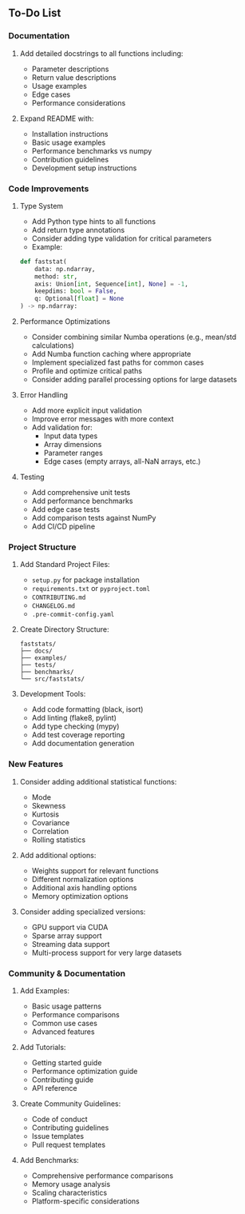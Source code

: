 
## To-Do List

### Documentation
1. Add detailed docstrings to all functions including:
   - Parameter descriptions
   - Return value descriptions
   - Usage examples
   - Edge cases
   - Performance considerations

2. Expand README with:
   - Installation instructions
   - Basic usage examples
   - Performance benchmarks vs numpy
   - Contribution guidelines
   - Development setup instructions

### Code Improvements

1. Type System
   - Add Python type hints to all functions
   - Add return type annotations
   - Consider adding type validation for critical parameters
   - Example:
   ```python
   def faststat(
       data: np.ndarray, 
       method: str, 
       axis: Union[int, Sequence[int], None] = -1,
       keepdims: bool = False, 
       q: Optional[float] = None
   ) -> np.ndarray:
   ```

2. Performance Optimizations
   - Consider combining similar Numba operations (e.g., mean/std calculations)
   - Add Numba function caching where appropriate
   - Implement specialized fast paths for common cases
   - Profile and optimize critical paths
   - Consider adding parallel processing options for large datasets

3. Error Handling
   - Add more explicit input validation
   - Improve error messages with more context
   - Add validation for:
     - Input data types
     - Array dimensions
     - Parameter ranges
     - Edge cases (empty arrays, all-NaN arrays, etc.)

4. Testing
   - Add comprehensive unit tests
   - Add performance benchmarks
   - Add edge case tests
   - Add comparison tests against NumPy
   - Add CI/CD pipeline

### Project Structure

1. Add Standard Project Files:
   - `setup.py` for package installation
   - `requirements.txt` or `pyproject.toml`
   - `CONTRIBUTING.md`
   - `CHANGELOG.md`
   - `.pre-commit-config.yaml`

2. Create Directory Structure:
   ```
   faststats/
   ├── docs/
   ├── examples/
   ├── tests/
   ├── benchmarks/
   └── src/faststats/
   ```

3. Development Tools:
   - Add code formatting (black, isort)
   - Add linting (flake8, pylint)
   - Add type checking (mypy)
   - Add test coverage reporting
   - Add documentation generation

### New Features

1. Consider adding additional statistical functions:
   - Mode
   - Skewness
   - Kurtosis
   - Covariance
   - Correlation
   - Rolling statistics

2. Add additional options:
   - Weights support for relevant functions
   - Different normalization options
   - Additional axis handling options
   - Memory optimization options

3. Consider adding specialized versions:
   - GPU support via CUDA
   - Sparse array support
   - Streaming data support
   - Multi-process support for very large datasets

### Community & Documentation

1. Add Examples:
   - Basic usage patterns
   - Performance comparisons
   - Common use cases
   - Advanced features

2. Add Tutorials:
   - Getting started guide
   - Performance optimization guide
   - Contributing guide
   - API reference

3. Create Community Guidelines:
   - Code of conduct
   - Contributing guidelines
   - Issue templates
   - Pull request templates

4. Add Benchmarks:
   - Comprehensive performance comparisons
   - Memory usage analysis
   - Scaling characteristics
   - Platform-specific considerations 
